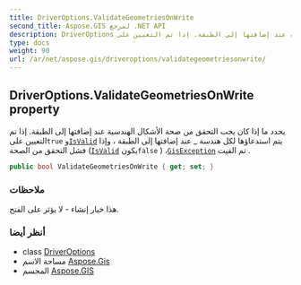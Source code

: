 ```yaml
---
title: DriverOptions.ValidateGeometriesOnWrite
second_title: Aspose.GIS لمرجع .NET API
description: DriverOptions ملكية. يحدد ما إذا كان يجب التحقق من صحة الأشكال الهندسية عند إضافتها إلى الطبقة. إذا تم التعيين علىtrue وIsValid يتم استدعاؤها لكل هندسة _ عند إضافتها إلى الطبقة  وإذا فشل التحقق من الصحة IsValid يكونfalse  GisException تم القيت .
type: docs
weight: 90
url: /ar/net/aspose.gis/driveroptions/validategeometriesonwrite/
---
```

## DriverOptions.ValidateGeometriesOnWrite property

يحدد ما إذا كان يجب التحقق من صحة الأشكال الهندسية عند إضافتها إلى الطبقة. إذا تم التعيين على`true` و[`IsValid`](../../../aspose.gis.geometries/geometry/isvalid/) يتم استدعاؤها لكل هندسة _ عند إضافتها إلى الطبقة ، وإذا فشل التحقق من الصحة ([`IsValid`](../../../aspose.gis.geometries/geometry/isvalid/) يكون`false` ) ،[`GisException`](../../gisexception/) تم القيت .

```csharp
public bool ValidateGeometriesOnWrite { get; set; }
```

### ملاحظات

هذا خيار إنشاء - لا يؤثر على الفتح.

### أنظر أيضا

* class [DriverOptions](../)
* مساحة الاسم [Aspose.Gis](../../driveroptions/)
* المجسم [Aspose.GIS](../../../)


